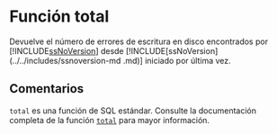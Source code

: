 ﻿---
SidebarGroup: "t"
Autogenerated: true
---

# Función  total

Devuelve el número de errores de escritura en disco encontrados por [!INCLUDE[ssNoVersion](../../includes/ssnoversion-md.md)] desde [!INCLUDE[ssNoVersion](../../includes/ssnoversion-md .md)] iniciado por última vez.

## Comentarios 

`total` es una función de SQL estándar. Consulte la documentación completa de la función [`total`](https://learn.microsoft.com/es-es/sql/t-sql/functions/total-transact-sql) para mayor información.
